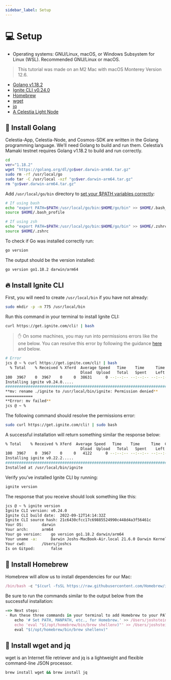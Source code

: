 ```yaml
---
sidebar_label: Setup
---
```


# 💻 Setup

- Operating systems: GNU/Linux, macOS, or Windows Subsystem for Linux (WSL). Recommended GNU/Linux or macOS.

> This tutorial was made on an M2 Mac with macOS Monterey Version 12.6.

- [Golang v1.18.2](https://go.dev/)
- [Ignite CLI v0.24.0](https://github.com/ignite/cli/releases/tag/v0.24.0)
- [Homebrew](https://brew.sh/)
- [wget](https://www.gnu.org/software/wget/)
- [jq](https://stedolan.github.io/jq/)
- [A Celestia Light Node](https://docs.celestia.org/nodes/light-node/)

## 🏃 Install Golang

Celestia-App, Celestia-Node, and Cosmos-SDK are written in the Golang programming language. We’ll need Golang to build and run them. Celestia’s Mamaki testnet requires Golang v1.18.2 to build and run correctly.

```bash
cd
ver="1.18.2"
wget "https://golang.org/dl/go$ver.darwin-arm64.tar.gz"
sudo rm -rf /usr/local/go
sudo tar -C /usr/local -xzf "go$ver.darwin-arm64.tar.gz"
rm "go$ver.darwin-arm64.tar.gz"
```

Add `/usr/local/go/bin` directory to [set your $PATH variables correctly](https://go.dev/doc/gopath_code#GOPATH):

```bash
# If using bash
echo "export PATH=$PATH:/usr/local/go/bin:$HOME/go/bin" >> $HOME/.bash_profile
source $HOME/.bash_profile

# If using zsh
echo "export PATH=$PATH:/usr/local/go/bin:$HOME/go/bin" >> $HOME/.zshrc
source $HOME/.zshrc
```

To check if Go was installed correctly run:

```bash
go version
```

The output should be the version installed:

```bash
go version go1.18.2 darwin/arm64
```

## 🔥 Install Ignite CLI

First, you will need to create `/usr/local/bin` if you have not already:

```bash
sudo mkdir -p -m 775 /usr/local/bin
```

Run this command in your terminal to install Ignite CLI:

```bash
curl https://get.ignite.com/cli! | bash
```

> ✋ On some machines, you may run into permissions errors like the one below. You can resolve this error by following the guidance [here](https://docs.ignite.com/guide/install#write-permission) and below.

```bash
# Error
jcs @ ~ % curl https://get.ignite.com/cli! | bash
  % Total    % Received % Xferd  Average Speed   Time    Time     Time  Current
                                 Dload  Upload   Total   Spent    Left  Speed
100  3967    0  3967    0     0  38631      0 --:--:-- --:--:-- --:--:-- 41322
Installing ignite v0.24.0.....
######################################################################## 100.0%
**mv: rename ./ignite to /usr/local/bin/ignite: Permission denied**
============
**Error: mv failed**
jcs @ ~ %
```

The following command should resolve the permissions error:

```bash
sudo curl https://get.ignite.com/cli! | sudo bash
```

A successful installation will return something similar the response below:

```bash
% Total    % Received % Xferd  Average Speed   Time    Time     Time  Current
                                 Dload  Upload   Total   Spent    Left  Speed
100  3967    0  3967    0     0   4122      0 --:--:-- --:--:-- --:--:--  4136
Installing ignite v0.22.2.....
######################################################################## 100.0%
Installed at /usr/local/bin/ignite
```

Verify you’ve installed Ignite CLI by running:

```bash
ignite version
```

The response that you receive should look something like this:

<!-- markdownlint-disable MD010 -->
<!-- markdownlint-disable MD013 -->
```bash
jcs @ ~ % ignite version
Ignite CLI version: v0.24.0
Ignite CLI build date:  2022-09-12T14:14:32Z
Ignite CLI source hash: 21c6430cfcc17c69885524990c448d4a3f56461c
Your OS:        darwin
Your arch:      arm64
Your go version:    go version go1.18.2 darwin/arm64
Your uname -a:      Darwin Joshs-MacBook-Air.local 21.6.0 Darwin Kernel Version 21.6.0: Sat Jun 18 17:07:28 PDT 2022; root:xnu-8020.140.41~1/RELEASE_ARM64_T8110 arm64
Your cwd:       /Users/joshcs
Is on Gitpod:       false
```
<!-- markdownlint-enable MD013 -->
<!-- markdownlint-enable MD010 -->

## 🍺 Install Homebrew

Homebrew will allow us to install dependencies for our Mac:

```jsx
/bin/bash -c "$(curl -fsSL https://raw.githubusercontent.com/Homebrew/install/HEAD/install.sh)"
```

Be sure to run the commands similar to the output below from the successful installation:

```jsx
==> Next steps:
- Run these three commands in your terminal to add Homebrew to your PATH:
    echo '# Set PATH, MANPATH, etc., for Homebrew.' >> /Users/joshstein/.zprofile
    echo 'eval "$(/opt/homebrew/bin/brew shellenv)"' >> /Users/joshstein/.zprofile
    eval "$(/opt/homebrew/bin/brew shellenv)"
```

## 🏃 Install wget and jq

wget is an Internet file retriever and jq is a lightweight and flexible command-line JSON processor.

```bash
brew install wget && brew install jq
```
